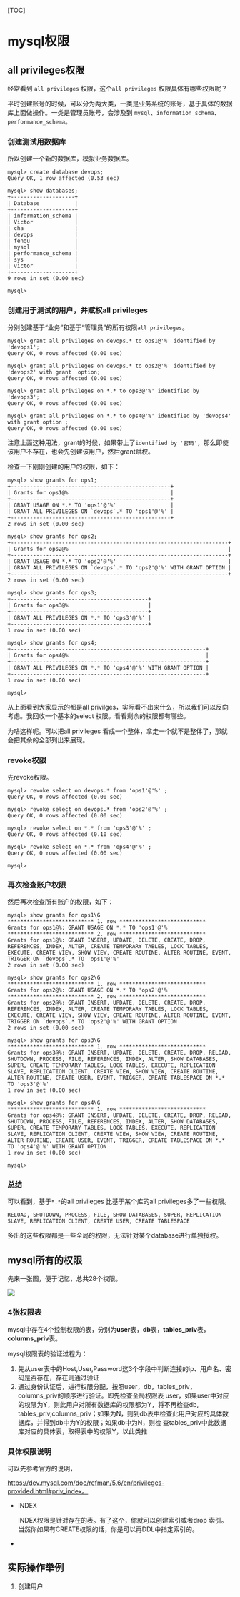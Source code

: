 [TOC]
# mysql权限 #
## all privileges权限 ##

经常看到 `all privileges` 权限，这个`all privileges` 权限具体有哪些权限呢？

平时创建账号的时候，可以分为两大类，一类是业务系统的账号，基于具体的数据库上面做操作。一类是管理员账号，会涉及到 `mysql`、`information_schema`、`performance_schema`。

### 创建测试用数据库 ###
所以创建一个新的数据库，模拟业务数据库。

```mysql
mysql> create database devops;
Query OK, 1 row affected (0.53 sec)

mysql> show databases;
+--------------------+
| Database           |
+--------------------+
| information_schema |
| Victor             |
| cha                |
| devops             |
| fenqu              |
| mysql              |
| performance_schema |
| sys                |
| victor             |
+--------------------+
9 rows in set (0.00 sec)

mysql> 
```

### 创建用于测试的用户，并赋权all privileges ###
分别创建基于“业务”和基于“管理员”的所有权限`all privileges`。

```mysql
mysql> grant all privileges on devops.* to ops1@'%' identified by 'devops1';
Query OK, 0 rows affected (0.00 sec)

mysql> grant all privileges on devops.* to ops2@'%' identified by 'devops2' with grant  option;
Query OK, 0 rows affected (0.00 sec)

mysql> grant all privileges on *.* to ops3@'%' identified by 'devops3';
Query OK, 0 rows affected (0.00 sec)

mysql> grant all privileges on *.* to ops4@'%' identified by 'devops4' with grant option ;
Query OK, 0 rows affected (0.00 sec)
```

注意上面这种用法，grant的时候，如果带上了`identified by '密码'`，那么即使该用户不存在，也会先创建该用户，然后grant赋权。

检查一下刚刚创建的用户的权限，如下：


```mysql
mysql> show grants for ops1;
+--------------------------------------------------+
| Grants for ops1@%                                |
+--------------------------------------------------+
| GRANT USAGE ON *.* TO 'ops1'@'%'                 |
| GRANT ALL PRIVILEGES ON `devops`.* TO 'ops1'@'%' |
+--------------------------------------------------+
2 rows in set (0.00 sec)

mysql> show grants for ops2;
+--------------------------------------------------------------------+
| Grants for ops2@%                                                  |
+--------------------------------------------------------------------+
| GRANT USAGE ON *.* TO 'ops2'@'%'                                   |
| GRANT ALL PRIVILEGES ON `devops`.* TO 'ops2'@'%' WITH GRANT OPTION |
+--------------------------------------------------------------------+
2 rows in set (0.00 sec)

mysql> show grants for ops3;
+-------------------------------------------+
| Grants for ops3@%                         |
+-------------------------------------------+
| GRANT ALL PRIVILEGES ON *.* TO 'ops3'@'%' |
+-------------------------------------------+
1 row in set (0.00 sec)

mysql> show grants for ops4;
+-------------------------------------------------------------+
| Grants for ops4@%                                           |
+-------------------------------------------------------------+
| GRANT ALL PRIVILEGES ON *.* TO 'ops4'@'%' WITH GRANT OPTION |
+-------------------------------------------------------------+
1 row in set (0.00 sec)

mysql> 
```


从上面看到大家显示的都是all privilges，实际看不出来什么，所以我们可以反向考虑。我回收一个基本的select 权限。看看剩余的权限都有哪些。

为啥这样呢。可以把all privileges 看成一个整体，拿走一个就不是整体了，那就会把其余的全部列出来展现。

### revoke权限 ###

先revoke权限。
	
```mysql
mysql> revoke select on devops.* from 'ops1'@'%' ;
Query OK, 0 rows affected (0.00 sec)

mysql> revoke select on devops.* from 'ops2'@'%' ;
Query OK, 0 rows affected (0.00 sec)

mysql> revoke select on *.* from 'ops3'@'%' ;
Query OK, 0 rows affected (0.10 sec)

mysql> revoke select on *.* from 'ops4'@'%' ;
Query OK, 0 rows affected (0.00 sec)

mysql> 
```

### 再次检查账户权限 ###

然后再次检查所有账户的权限，如下：

```mysql
mysql> show grants for ops1\G
*************************** 1. row ***************************
Grants for ops1@%: GRANT USAGE ON *.* TO 'ops1'@'%'
*************************** 2. row ***************************
Grants for ops1@%: GRANT INSERT, UPDATE, DELETE, CREATE, DROP, REFERENCES, INDEX, ALTER, CREATE TEMPORARY TABLES, LOCK TABLES, EXECUTE, CREATE VIEW, SHOW VIEW, CREATE ROUTINE, ALTER ROUTINE, EVENT, TRIGGER ON `devops`.* TO 'ops1'@'%'
2 rows in set (0.00 sec)

mysql> show grants for ops2\G
*************************** 1. row ***************************
Grants for ops2@%: GRANT USAGE ON *.* TO 'ops2'@'%'
*************************** 2. row ***************************
Grants for ops2@%: GRANT INSERT, UPDATE, DELETE, CREATE, DROP, REFERENCES, INDEX, ALTER, CREATE TEMPORARY TABLES, LOCK TABLES, EXECUTE, CREATE VIEW, SHOW VIEW, CREATE ROUTINE, ALTER ROUTINE, EVENT, TRIGGER ON `devops`.* TO 'ops2'@'%' WITH GRANT OPTION
2 rows in set (0.00 sec)

mysql> show grants for ops3\G
*************************** 1. row ***************************
Grants for ops3@%: GRANT INSERT, UPDATE, DELETE, CREATE, DROP, RELOAD, SHUTDOWN, PROCESS, FILE, REFERENCES, INDEX, ALTER, SHOW DATABASES, SUPER, CREATE TEMPORARY TABLES, LOCK TABLES, EXECUTE, REPLICATION SLAVE, REPLICATION CLIENT, CREATE VIEW, SHOW VIEW, CREATE ROUTINE, ALTER ROUTINE, CREATE USER, EVENT, TRIGGER, CREATE TABLESPACE ON *.* TO 'ops3'@'%'
1 row in set (0.00 sec)

mysql> show grants for ops4\G
*************************** 1. row ***************************
Grants for ops4@%: GRANT INSERT, UPDATE, DELETE, CREATE, DROP, RELOAD, SHUTDOWN, PROCESS, FILE, REFERENCES, INDEX, ALTER, SHOW DATABASES, SUPER, CREATE TEMPORARY TABLES, LOCK TABLES, EXECUTE, REPLICATION SLAVE, REPLICATION CLIENT, CREATE VIEW, SHOW VIEW, CREATE ROUTINE, ALTER ROUTINE, CREATE USER, EVENT, TRIGGER, CREATE TABLESPACE ON *.* TO 'ops4'@'%' WITH GRANT OPTION
1 row in set (0.00 sec)

mysql> 
```

### 总结 ###

可以看到，基于`*.*`的all privileges 比基于某个库的all privileges多了一些权限。	

	RELOAD, SHUTDOWN, PROCESS, FILE, SHOW DATABASES, SUPER, REPLICATION SLAVE, REPLICATION CLIENT, CREATE USER, CREATE TABLESPACE 

多出的这些权限都是一些全局的权限，无法针对某个database进行单独授权。

## mysql所有的权限 ##

先来一张图，便于记忆，总共28个权限。

![](https://raw.githubusercontent.com/ernest-dzf/docs/master/pic/mysql%E6%9D%83%E9%99%90.png)

### 4张权限表 ###

mysql中存在4个控制权限的表，分别为**user**表，**db**表，**tables_priv**表，**columns_priv**表。

mysql权限表的验证过程为：

1. 先从user表中的Host,User,Password这3个字段中判断连接的ip、用户名、密码是否存在，存在则通过验证
2. 通过身份认证后，进行权限分配，按照user，db，tables\_priv，columns\_priv的顺序进行验证。即先检查全局权限表 user，如果user中对应的权限为Y，则此用户对所有数据库的权限都为Y，将不再检查db, tables\_priv,columns\_priv；如果为N，则到db表中检查此用户对应的具体数据库，并得到db中为Y的权限；如果db中为N，则检 查tables\_priv中此数据库对应的具体表，取得表中的权限Y，以此类推

### 具体权限说明 ###

可以先参考官方的说明，

https://dev.mysql.com/doc/refman/5.6/en/privileges-provided.html#priv_index。

- INDEX

  INDEX权限是针对存在的表。有了这个，你就可以创建索引或者drop 索引。当然你如果有CREATE权限的话，你是可以再DDL中指定索引的。

- 


## 实际操作举例

1. 创建用户


